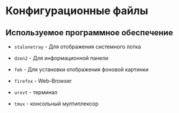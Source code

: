 # Конфигурационные файлы

## Используемое программное обеспечение

* `stalonetray` - Для отображения системного лотка

* `dzen2` - Для информационной панели

* `feh` - Для установки отображения фоновой картинки

* `firefox` - Web-Browser

* `urxvt` - терминал

* `tmux` - консольный мултиплексор 

